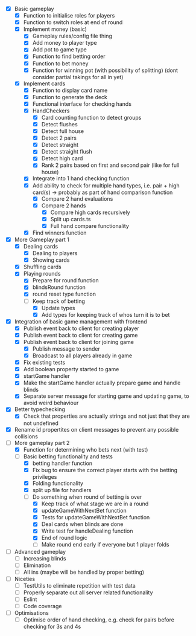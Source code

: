 - [x] Basic gameplay
    - [x] Function to initialise roles for players
    - [x] Function to switch roles at end of round
    - [x] Implement money (basic)
        - [x] Gameplay rules/config file thing
        - [x] Add money to player type
        - [x] Add pot to game type
        - [x] Function to find betting order
        - [x] Function to bet money
        - [x] Function for winning pot (with possibility of splitting) (dont consider partial takings for all in yet)
    - [x] Implement cards
        - [x] Function to display card name
        - [x] Function to generate the deck
        - [x] Functional interface for checking hands
        - [x] HandCheckers
            - [x] Card counting function to detect groups
            - [x] Detect flushes
            - [x] Detect full house
            - [x] Detect 2 pairs
            - [x] Detect straight
            - [x] Detect straight flush
            - [x] Detect high card
            - [x] Rank 2 pairs based on first and second pair (like for full house)
        - [x] Integrate into 1 hand checking function
        - [x] Add ability to check for multiple hand types, i.e. pair + high card(s) -> probably as part of hand comparison function
            - [x] Compare 2 hand evaluations
            - [x] Compare 2 hands
                - [x] Compare high cards recursively
                - [x] Split up cards.ts
                - [x] Full hand compare functionality
        - [x] Find winners function
- [x] More Gameplay part 1
    - [x] Dealing cards
        - [x] Dealing to players
        - [x] Showing cards
    - [x] Shuffling cards
    - [x] Playing rounds
        - [x] Prepare for round function
        - [x] blindsRound function
        - [x] round reset type function
        - [ ] Keep track of betting
            - [x] Update types
            - [x] Add types for keeping track of whos turn it is to bet
- [x] Integration of basic game management with frontend
    - [x] Publish event back to client for creating player
    - [x] Publish event back to client for creating game
    - [x] Publish event back to client for joining game
        - [x] Publish message to sender
        - [x] Broadcast to all players already in game
    - [x] Fix existing tests
    - [x] Add boolean property started to game
    - [x] startGame handler
    - [x] Make the startGame handler actually prepare game and handle blinds
    - [x] Separate server message for starting game and updating game, to avoid weird behaviour
- [x] Better typechecking
    - [x] Check that properties are actually strings and not just that they are not undefined
- [x] Rename id propertites on client messages to prevent any possible collisions
- [ ] More gameplay part 2
    - [x] Function for determining who bets next (with test)
    - [ ] Basic betting functionality and tests   
        - [x] betting handler function
        - [x] Fix bug to ensure the correct player starts with the betting privileges 
        - [x] Folding functionality
        - [x] split up file for handlers
        - [ ] Do something when round of betting is over
            - [x] Keep track of what stage we are in a round
            - [x] updateGameWithNextBet function
            - [x] Tests for updateGameWithNextBet function
            - [x] Deal cards when blinds are done
            - [x] Write test for handleDealing function
            - [x] End of round logic
            - [ ] Make round end early if everyone but 1 player folds
- [ ] Advanced gameplay
    - [ ] Increasing blinds
    - [ ] Elimination
    - [ ] All ins (maybe will be handled by proper betting)
- [ ] Niceties
    - [ ] TestUtils to eliminate repetition with test data
    - [ ] Properly separate out all server related functionality
    - [ ] Eslint
    - [ ] Code coverage
- [ ] Optimisations
    - [ ] Optimise order of hand checking, e.g. check for pairs before checking for 3s and 4s